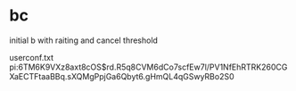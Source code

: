 # bc
initial b with raiting and cancel threshold

userconf.txt
pi:$6$TM6K9VXz8axt8cOS$rd.R5q8CVM6dCo7scfEw7l/PV1NfEhRTRK260CGXaECTFtaaBBq.sXQMgPpjGa6Qbyt6.gHmQL4qGSwyRBo2S0

